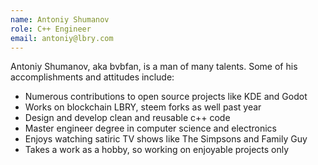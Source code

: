 ```yaml
---
name: Antoniy Shumanov
role: C++ Engineer
email: antoniy@lbry.com
---
```


Antoniy Shumanov, aka bvbfan, is a man of many talents. Some of his accomplishments and attitudes include:
* Numerous contributions to open source projects like KDE and Godot
* Works on blockchain LBRY, steem forks as well past year
* Design and develop clean and reusable c++ code
* Master engineer degree in computer science  and electronics
* Enjoys watching satiric TV shows like The Simpsons and Family Guy
* Takes a work as a hobby, so working on enjoyable projects only
